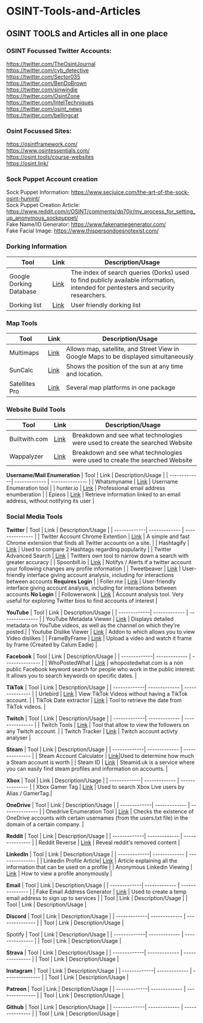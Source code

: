 # OSINT-Tools-and-Articles
## OSINT TOOLS and Articles all in one place

### OSINT Focussed Twitter Accounts:  
https://twitter.com/TheOsintJournal  
https://twitter.com/cyb_detective  
https://twitter.com/Sector035  
https://twitter.com/BenDoBrown  
https://twitter.com/sinwindie  
https://twitter.com/OsintZone  
https://twitter.com/IntelTechniques  
https://twitter.com/osint_news  
https://twitter.com/bellingcat  

### Osint Focussed Sites:  
https://osintframework.com/  
https://www.osintessentials.com/  
https://osint.tools/course-websites  
https://osint.link/  

### Sock Puppet Account creation  
Sock Puppet Information: https://www.secjuice.com/the-art-of-the-sock-osint-humint/  
Sock Puppet Creation Article: https://www.reddit.com/r/OSINT/comments/dp70jr/my_process_for_setting_up_anonymous_sockpuppet/  
Fake Name/ID Generator: https://www.fakenamegenerator.com/  
Fake Facial Image: https://www.thispersondoesnotexist.com/  

### **Dorking Information**
| Tool         | Link          | Description/Usage |
| -------------| ------------- | ---------------   |
| Google Dorking Database | [Link](https://www.exploit-db.com/google-hacking-database) | The index of search queries (Dorks) used to find publicly available information, intended for pentesters and security researchers. |
| Dorking list | [Link](https://www.boxpiper.com/posts/google-dork-list) | User friendly dorking list |

### **Map Tools**
| Tool         | Link          | Description/Usage |
| -------------| ------------- | ---------------   |
| Multimaps | [Link](http://data.mashedworld.com/dualmaps/map.htm) | Allows map, satellite, and Street View in Google Maps to be displayed simultaneously |
| SunCalc | [Link](https://www.suncalc.org/) | Shows the position of the sun at any time and location. |
| Satellites Pro | [Link](https://satellites.pro/) | Several map platforms in one package |

### **Website Build Tools**
| Tool         | Link          | Description/Usage |
| -------------| ------------- | ---------------   |
| Builtwith.com | [Link](https://builtwith.com/) | Breakdown and see what technologies were used to create the searched Website |
| Wappalyzer | [Link](https://www.wappalyzer.com/)  | Breakdown and see what technologies were used to create the searched Website |

**Username/Mail Enumeration**
| Tool         | Link          | Description/Usage |
| -------------| ------------- | ---------------   |
| Whatsmyname | [Link](https://whatsmyname.app/) | Username Enumeration tool |
| hunter.io | [Link](https://hunter.io/) | Professional email address enumberation |
| Epieos | [Link](https://epieos.com/) | Retrieve information linked to an email address, without notifying its user |

### **Social Media Tools**
**Twitter**
| Tool         | Link          | Description/Usage |
| -------------| ------------- | ---------------   |
| Twitter Account Chrome Extention | [Link](https://chrome.google.com/webstore/detail/twitter-account-detector/papcdbgfejihdinhieggiamjnkclhkck/related) | A simple and fast Chrome extension that finds all Twitter accounts on a site. |
| Hashtagify | [Link](https://hashtagify.me/hashtag/) |  Used to compare 2 Hashtags regarding popularity |
| Twitter Advanced Search | [Link](https://twitter.com/search-advanced) | Twitters own tool to narrow down a search with greater accuracy |
| Spoonbill.io | [Link](http://spoonbill.io/) | Notifys / Alerts if a twitter account your following changes any profile information |
| Tweetbeaver | [Link](https://tweetbeaver.com/) | User-friendly interface giving account analysis, including for interactions between accounts **Requires Login** |
| Foller.me | [Link](https://foller.me/) | User-friendly interface giving account analysis, including for interactions between accounts **No Login** |
| Followerwonk | [Link](https://followerwonk.com/) | Account analysis tool. Very useful for exploring Twitter bios to find accounts of interest |

**YouTube**
| Tool         | Link          | Description/Usage |
| -------------| ------------- | ---------------   |
| YouTube Metadata Viewer | [Link](https://mattw.io/youtube-metadata/) | Displays detailed metadata on YouTube videos, as well as the channel on which they're posted.|
| Youtube Dislike Viewer | [Link](https://returnyoutubedislike.com/) | Addon to which allows you to view Video dislikes |
| FrameByFrame | [Link](http://www.watchframebyframe.com/) | Upload a video and watch it frame by frame (Created by Calum Eadie) |

**Facebook**
| Tool         | Link          | Description/Usage |
| -------------| ------------- | ---------------   |
| WhoPostedWhat | [Link](https://whopostedwhat.com/) | whopostedwhat.com is a non public Facebook keyword search for people who work in the public interest. It allows you to search keywords on specific dates. |

**TikTok**
| Tool         | Link          | Description/Usage |
| -------------| ------------- | ---------------   |
| Urlebird | [Link](https://urlebird.com/) | View TikTok Videos without having a TikTok account. |
| TikTok Date extractor | [Link](https://bellingcat.github.io/tiktok-timestamp/) | Tool to retrieve the date from TikTok videos. |

**Twitch**
| Tool         | Link          | Description/Usage |
| -------------| ------------- | ---------------   |
| Twitch Tools | [Link](https://twitch-tools.rootonline.de/followerlist_viewer.php) | Tool that allow to view the followers on any Twitch account. |
| Twitch Tracker | [Link](https://twitchtracker.com/) | Twitch account activty analyser |

**Steam**
| Tool         | Link          | Description/Usage |
| -------------| ------------- | ---------------   |
| Steam Account Calculator | [Link](https://github.com/xriskon/Steam-OSINT)|Used to determine how much a Steam account is worth |
| Steam ID | [Link](https://steamid.uk/)  | Steamid.uk is a service where you can easily find steam profiles and information on accounts. |

**Xbox**
| Tool         | Link          | Description/Usage |
| -------------| ------------- | ---------------   |
| Xbox Gamer Tag | [Link](https://xboxgamertag.com/) | Used to search Xbox Live users by Alias / GamerTag.|

**OneDrive**
| Tool         | Link          | Description/Usage |
| -------------| ------------- | ---------------   |
| Onedrive Enumeration Tool | [Link](https://github.com/nyxgeek/onedrive_user_enum) | Checks the existence of OneDrive accounts with certain usernames (from the users.txt file) in the domain of a certain company. |

**Reddit**
| Tool         | Link          | Description/Usage |
| -------------| ------------- | ---------------   |
| Reddit Reverse | [Link](https://www.reveddit.com/) | Reveal reddit's removed content |

**LinkedIn**
| Tool         | Link          | Description/Usage |
| -------------| ------------- | ---------------   |
| Linkedin Profile Article| [Link](https://github.com/sinwindie/OSINT/blob/master/LinkedIn/LinkedIn%20OSINT%20Techniques%20Part%20I%20and%20II.pdf) | Article explaining all the information that can be used on a profile |
| Anonymous Linkedin Viewing | [Link](https://www.osintguru.com/blog/linkedin-osint) | How to view a profile anonymously |

**Email**
| Tool         | Link          | Description/Usage |
| -------------| ------------- | ---------------   |
| Fake Email Address Generator | [Link](https://temp-mail.org/) | Used to create a temp email address to sign up to services |
| Tool         | Link          | Description/Usage |
| Tool         | Link          | Description/Usage |

**Discord**
| Tool         | Link          | Description/Usage |
| -------------| ------------- | ---------------   |
| Tool         | Link          | Description/Usage |


Spotify
| Tool         | Link          | Description/Usage |
| -------------| ------------- | ---------------   |
| Tool         | Link          | Description/Usage |

**Strava**
| Tool         | Link          | Description/Usage |
| -------------| ------------- | ---------------   |
| Tool         | Link          | Description/Usage |


**Instagram**
| Tool         | Link          | Description/Usage |
| -------------| ------------- | ---------------   |
| Tool         | Link          | Description/Usage |


**Patreon**
| Tool         | Link          | Description/Usage |
| -------------| ------------- | ---------------   |
| Tool         | Link          | Description/Usage |


**Github**
| Tool         | Link          | Description/Usage |
| -------------| ------------- | ---------------   |
| Tool         | Link          | Description/Usage |







